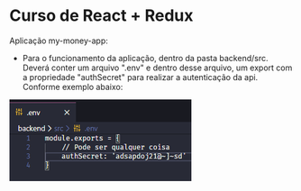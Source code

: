 # Curso de React + Redux

Aplicação my-money-app:
  - Para o funcionamento da aplicação, dentro da pasta backend/src. Deverá conter um arquivo ".env" e dentro desse arquivo, um export com a propriedade "authSecret" para realizar a autenticação da api. Conforme exemplo abaixo:

![Screenshot](exemploauthentication.png)
